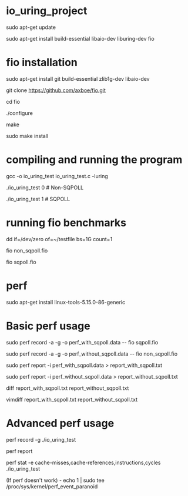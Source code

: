 # io_uring_project

sudo apt-get update

sudo apt-get install build-essential libaio-dev liburing-dev fio


# fio installation

sudo apt-get install git build-essential zlib1g-dev libaio-dev

git clone https://github.com/axboe/fio.git

cd fio

./configure

make

sudo make install

# compiling and running the program

gcc -o io_uring_test io_uring_test.c -luring

./io_uring_test 0  # Non-SQPOLL

./io_uring_test 1  # SQPOLL

# running fio benchmarks
dd if=/dev/zero of=~/testfile bs=1G count=1

fio non_sqpoll.fio

fio sqpoll.fio

# perf

sudo apt-get install linux-tools-5.15.0-86-generic

# Basic perf usage

sudo perf record -a -g -o perf_with_sqpoll.data -- fio sqpoll.fio

sudo perf record -a -g -o perf_without_sqpoll.data -- fio non_sqpoll.fio

sudo perf report -i perf_with_sqpoll.data > report_with_sqpoll.txt

sudo perf report -i perf_without_sqpoll.data > report_without_sqpoll.txt

diff report_with_sqpoll.txt report_without_sqpoll.txt

vimdiff report_with_sqpoll.txt report_without_sqpoll.txt

# Advanced perf usage

perf record -g ./io_uring_test

perf report

perf stat -e cache-misses,cache-references,instructions,cycles ./io_uring_test

(If perf doesn't work) - echo 1 | sudo tee /proc/sys/kernel/perf_event_paranoid 
